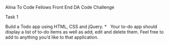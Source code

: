 Alina To Code Fellows Front End DA Code Challenge

Task 1

Build a Todo app using HTML, CSS and jQuery. *  
Your to-do app should display a list of to-do items as well as add, edit and delete them. 
Feel free to add to anything you’d like to that application.

